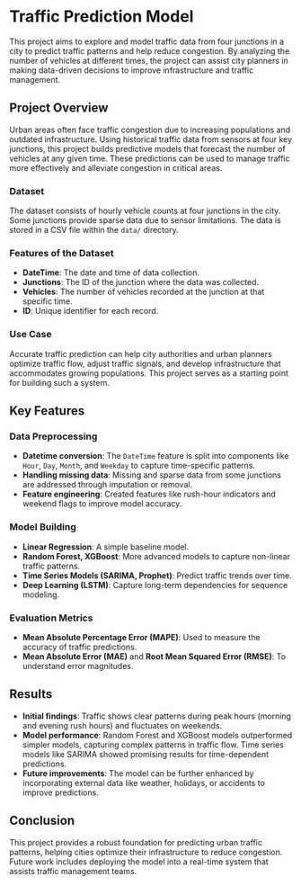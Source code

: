 # Traffic Prediction Model

This project aims to explore and model traffic data from four junctions in a city to predict traffic patterns and help reduce congestion. By analyzing the number of vehicles at different times, the project can assist city planners in making data-driven decisions to improve infrastructure and traffic management.

## Project Overview

Urban areas often face traffic congestion due to increasing populations and outdated infrastructure. Using historical traffic data from sensors at four key junctions, this project builds predictive models that forecast the number of vehicles at any given time. These predictions can be used to manage traffic more effectively and alleviate congestion in critical areas.

### Dataset

The dataset consists of hourly vehicle counts at four junctions in the city. Some junctions provide sparse data due to sensor limitations. The data is stored in a CSV file within the `data/` directory.

### Features of the Dataset
- **DateTime**: The date and time of data collection.
- **Junctions**: The ID of the junction where the data was collected.
- **Vehicles**: The number of vehicles recorded at the junction at that specific time.
- **ID**: Unique identifier for each record.

### Use Case
Accurate traffic prediction can help city authorities and urban planners optimize traffic flow, adjust traffic signals, and develop infrastructure that accommodates growing populations. This project serves as a starting point for building such a system.

## Key Features

### Data Preprocessing
- **Datetime conversion**: The `DateTime` feature is split into components like `Hour`, `Day`, `Month`, and `Weekday` to capture time-specific patterns.
- **Handling missing data**: Missing and sparse data from some junctions are addressed through imputation or removal.
- **Feature engineering**: Created features like rush-hour indicators and weekend flags to improve model accuracy.

### Model Building
- **Linear Regression**: A simple baseline model.
- **Random Forest, XGBoost**: More advanced models to capture non-linear traffic patterns.
- **Time Series Models (SARIMA, Prophet)**: Predict traffic trends over time.
- **Deep Learning (LSTM)**: Capture long-term dependencies for sequence modeling.

### Evaluation Metrics
- **Mean Absolute Percentage Error (MAPE)**: Used to measure the accuracy of traffic predictions.
- **Mean Absolute Error (MAE)** and **Root Mean Squared Error (RMSE)**: To understand error magnitudes.

## Results

- **Initial findings**: Traffic shows clear patterns during peak hours (morning and evening rush hours) and fluctuates on weekends.
- **Model performance**: Random Forest and XGBoost models outperformed simpler models, capturing complex patterns in traffic flow. Time series models like SARIMA showed promising results for time-dependent predictions.
- **Future improvements**: The model can be further enhanced by incorporating external data like weather, holidays, or accidents to improve predictions.

## Conclusion

This project provides a robust foundation for predicting urban traffic patterns, helping cities optimize their infrastructure to reduce congestion. Future work includes deploying the model into a real-time system that assists traffic management teams.
